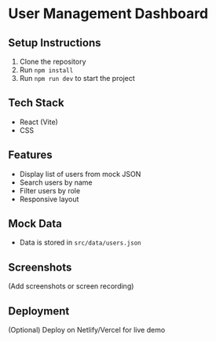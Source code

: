 # User Management Dashboard

## Setup Instructions
1. Clone the repository
2. Run `npm install`
3. Run `npm run dev` to start the project

## Tech Stack
- React (Vite)
- CSS

## Features
- Display list of users from mock JSON
- Search users by name
- Filter users by role
- Responsive layout

## Mock Data
- Data is stored in `src/data/users.json`

## Screenshots
(Add screenshots or screen recording)

## Deployment
(Optional) Deploy on Netlify/Vercel for live demo
